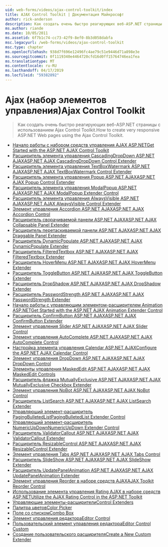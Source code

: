 ```yaml
---
uid: web-forms/videos/ajax-control-toolkit/index
title: AJAX Control Toolkit | Документация Майкрософт
author: rick-anderson
description: Как создать очень быстро реагирующих веб-ASP.NET страницы с использованием Ajax Control Toolkit.
ms.author: riande
ms.date: 10/05/2011
ms.assetid: 6f7b1c74-cc73-42f9-8ef0-8b3d058dabfa
msc.legacyurl: /web-forms/videos/ajax-control-toolkit
msc.type: chapter
ms.openlocfilehash: 938d7f696e12496fc4ae79c51e9446d71a898e3e
ms.sourcegitcommit: 0f1119340e4464720cfd16d0ff15764746ea1fea
ms.translationtype: MT
ms.contentlocale: ru-RU
ms.lasthandoff: 04/17/2019
ms.locfileid: "59382892"
---
```

# <a name="ajax-control-toolkit"></a><span data-ttu-id="ada5f-103">Ajax (набор элементов управления)</span><span class="sxs-lookup"><span data-stu-id="ada5f-103">Ajax Control Toolkit</span></span>

> <span data-ttu-id="ada5f-104">Как создать очень быстро реагирующих веб-ASP.NET страницы с использованием Ajax Control Toolkit.</span><span class="sxs-lookup"><span data-stu-id="ada5f-104">How to create very responsive ASP.NET Web pages using the Ajax Control Toolkit.</span></span>


- [<span data-ttu-id="ada5f-105">Начало работы с набором средств управления AJAX ASP.NET</span><span class="sxs-lookup"><span data-stu-id="ada5f-105">Get Started with the ASP.NET AJAX Control Toolkit</span></span>](how-do-i-get-started-with-the-aspnet-ajax-control-toolkit.md)
- [<span data-ttu-id="ada5f-106">Расширитель элемента управления CascadingDropDown ASP.NET AJAX</span><span class="sxs-lookup"><span data-stu-id="ada5f-106">ASP.NET AJAX CascadingDropDown Control Extender</span></span>](how-do-i-use-the-aspnet-ajax-cascadingdropdown-control-extender.md)
- [<span data-ttu-id="ada5f-107">Расширитель элемента управления TextBoxWatermark ASP.NET AJAX</span><span class="sxs-lookup"><span data-stu-id="ada5f-107">ASP.NET AJAX TextBoxWatermark Control Extender</span></span>](how-do-i-use-the-aspnet-ajax-textboxwatermark-control-extender.md)
- [<span data-ttu-id="ada5f-108">Расширитель элемента управления Popup ASP.NET AJAX</span><span class="sxs-lookup"><span data-stu-id="ada5f-108">ASP.NET AJAX Popup Control Extender</span></span>](how-do-i-use-the-aspnet-ajax-popup-control-extender.md)
- [<span data-ttu-id="ada5f-109">Расширитель элемента управления ModalPopup ASP.NET AJAX</span><span class="sxs-lookup"><span data-stu-id="ada5f-109">ASP.NET AJAX ModalPopup Extender Control</span></span>](how-do-i-use-the-aspnet-ajax-modalpopup-extender-control.md)
- [<span data-ttu-id="ada5f-110">Расширитель элемента управления AlwaysVisible ASP.NET AJAX</span><span class="sxs-lookup"><span data-stu-id="ada5f-110">ASP.NET AJAX AlwaysVisible Control Extender</span></span>](how-do-i-use-the-aspnet-ajax-alwaysvisible-control-extender.md)
- [<span data-ttu-id="ada5f-111">Элемент управления Accordion ASP.NET AJAX</span><span class="sxs-lookup"><span data-stu-id="ada5f-111">ASP.NET AJAX Accordion Control</span></span>](how-do-i-use-the-aspnet-ajax-accordion-control.md)
- [<span data-ttu-id="ada5f-112">Расширитель сворачиваемой панели ASP.NET AJAX</span><span class="sxs-lookup"><span data-stu-id="ada5f-112">ASP.NET AJAX Collapsable Panel Extender</span></span>](how-do-i-use-the-aspnet-ajax-collapsable-panel-extender.md)
- [<span data-ttu-id="ada5f-113">Расширитель перетаскиваемой панели ASP.NET AJAX</span><span class="sxs-lookup"><span data-stu-id="ada5f-113">ASP.NET AJAX Draggable Panel Extender</span></span>](how-do-i-use-the-aspnet-ajax-draggable-panel-extender.md)
- [<span data-ttu-id="ada5f-114">Расширитель DynamicPopulate ASP.NET AJAX</span><span class="sxs-lookup"><span data-stu-id="ada5f-114">ASP.NET AJAX DynamicPopulate Extender</span></span>](how-do-i-use-the-aspnet-ajax-dynamicpopulate-extender.md)
- [<span data-ttu-id="ada5f-115">Расширитель FilteredTextbox ASP.NET AJAX</span><span class="sxs-lookup"><span data-stu-id="ada5f-115">ASP.NET AJAX FilteredTextbox Extender</span></span>](how-do-i-use-the-aspnet-ajax-filteredtextbox-extender.md)
- [<span data-ttu-id="ada5f-116">Расширитель HoverMenu ASP.NET AJAX</span><span class="sxs-lookup"><span data-stu-id="ada5f-116">ASP.NET AJAX HoverMenu Extender</span></span>](how-do-i-use-the-aspnet-ajax-hovermenu-extender.md)
- [<span data-ttu-id="ada5f-117">Расширитель ToggleButton ASP.NET AJAX</span><span class="sxs-lookup"><span data-stu-id="ada5f-117">ASP.NET AJAX ToggleButton Extender</span></span>](how-do-i-use-the-aspnet-ajax-togglebutton-extender.md)
- [<span data-ttu-id="ada5f-118">Расширитель DropShadow ASP.NET AJAX</span><span class="sxs-lookup"><span data-stu-id="ada5f-118">ASP.NET AJAX DropShadow Extender</span></span>](how-do-i-use-the-aspnet-ajax-dropshadow-extender.md)
- [<span data-ttu-id="ada5f-119">Расширитель PasswordStrength ASP.NET AJAX</span><span class="sxs-lookup"><span data-stu-id="ada5f-119">ASP.NET AJAX PasswordStrength Extender</span></span>](how-do-i-use-the-aspnet-ajax-passwordstrength-extender.md)
- [<span data-ttu-id="ada5f-120">Начало работы с управляющим элементом-расширителем Animation ASP.NET</span><span class="sxs-lookup"><span data-stu-id="ada5f-120">Get Started with the ASP.NET AJAX Animation Extender Control</span></span>](how-do-i-get-started-with-the-aspnet-ajax-animation-extender-control.md)
- [<span data-ttu-id="ada5f-121">Расширитель ConfirmButton ASP.NET AJAX</span><span class="sxs-lookup"><span data-stu-id="ada5f-121">ASP.NET AJAX ConfirmButton Extender</span></span>](how-do-i-use-the-aspnet-ajax-confirmbutton-extender.md)
- [<span data-ttu-id="ada5f-122">Элемент управления Slider ASP.NET AJAX</span><span class="sxs-lookup"><span data-stu-id="ada5f-122">ASP.NET AJAX Slider Control</span></span>](how-do-i-use-the-aspnet-ajax-slider-control.md)
- [<span data-ttu-id="ada5f-123">Элемент управления AutoComplete ASP.NET AJAX</span><span class="sxs-lookup"><span data-stu-id="ada5f-123">ASP.NET AJAX AutoComplete Control</span></span>](how-do-i-use-the-aspnet-ajax-autocomplete-control.md)
- [<span data-ttu-id="ada5f-124">Настройка элемента управления Calendar ASP.NET AJAX</span><span class="sxs-lookup"><span data-stu-id="ada5f-124">Configure the ASP.NET AJAX Calendar Control</span></span>](how-do-i-configure-the-aspnet-ajax-calendar-control.md)
- [<span data-ttu-id="ada5f-125">Элемент управления DropDown ASP.NET AJAX</span><span class="sxs-lookup"><span data-stu-id="ada5f-125">ASP.NET AJAX DropDown Control</span></span>](how-do-i-use-the-aspnet-ajax-dropdown-control.md)
- [<span data-ttu-id="ada5f-126">Элементы управления MaskedEdit ASP.NET AJAX</span><span class="sxs-lookup"><span data-stu-id="ada5f-126">ASP.NET AJAX MaskedEdit Controls</span></span>](how-do-i-use-the-aspnet-ajax-maskededit-controls.md)
- [<span data-ttu-id="ada5f-127">Расширитель флажка MutuallyExclusive ASP.NET AJAX</span><span class="sxs-lookup"><span data-stu-id="ada5f-127">ASP.NET AJAX MutuallyExclusive Checkbox Extender</span></span>](how-do-i-use-the-aspnet-ajax-mutuallyexclusive-checkbox-extender.md)
- [<span data-ttu-id="ada5f-128">Элемент управления NoBot ASP.NET AJAX</span><span class="sxs-lookup"><span data-stu-id="ada5f-128">ASP.NET AJAX NoBot Control</span></span>](how-do-i-use-the-aspnet-ajax-nobot-control.md)
- [<span data-ttu-id="ada5f-129">Расширитель ListSearch ASP.NET AJAX</span><span class="sxs-lookup"><span data-stu-id="ada5f-129">ASP.NET AJAX ListSearch Extender</span></span>](how-do-i-use-the-aspnet-ajax-listsearch-extender.md)
- [<span data-ttu-id="ada5f-130">Управляющий элемент-расширитель PagingBulletedList</span><span class="sxs-lookup"><span data-stu-id="ada5f-130">PagingBulletedList Extender Control</span></span>](how-do-i-use-the-pagingbulletedlist-extender-control.md)
- [<span data-ttu-id="ada5f-131">Управляющий элемент-расширитель NumericUpDown</span><span class="sxs-lookup"><span data-stu-id="ada5f-131">NumericUpDown Extender Control</span></span>](how-do-i-use-the-numericupdown-extender-control.md)
- [<span data-ttu-id="ada5f-132">Расширитель ValidatorCallout ASP.NET AJAX</span><span class="sxs-lookup"><span data-stu-id="ada5f-132">ASP.NET AJAX ValidatorCallout Extender</span></span>](how-do-i-use-the-aspnet-ajax-validatorcallout-extender.md)
- [<span data-ttu-id="ada5f-133">Расширитель ResizableControl ASP.NET AJAX</span><span class="sxs-lookup"><span data-stu-id="ada5f-133">ASP.NET AJAX ResizableControl Extender</span></span>](how-do-i-use-the-aspnet-ajax-resizablecontrol-extender.md)
- [<span data-ttu-id="ada5f-134">Элемент управления Tabs ASP.NET AJAX</span><span class="sxs-lookup"><span data-stu-id="ada5f-134">ASP.NET AJAX Tabs Control</span></span>](how-do-i-use-the-aspnet-ajax-tabs-control.md)
- [<span data-ttu-id="ada5f-135">Расширитель SlideShow ASP.NET AJAX</span><span class="sxs-lookup"><span data-stu-id="ada5f-135">ASP.NET AJAX SlideShow Extender</span></span>](how-do-i-use-the-aspnet-ajax-slideshow-extender.md)
- [<span data-ttu-id="ada5f-136">Расширитель UpdatePanelAnimation ASP.NET AJAX</span><span class="sxs-lookup"><span data-stu-id="ada5f-136">ASP.NET AJAX UpdatePanelAnimation Extender</span></span>](how-do-i-use-the-aspnet-ajax-updatepanelanimation-extender.md)
- [<span data-ttu-id="ada5f-137">Элемент управления Reorder в наборе средств AJAX</span><span class="sxs-lookup"><span data-stu-id="ada5f-137">AJAX Toolkit Reorder Control</span></span>](how-do-i-the-ajax-toolkit-reorder-control.md)
- [<span data-ttu-id="ada5f-138">Использование элемента управления Rating AJAX в наборе средств ASP.NET</span><span class="sxs-lookup"><span data-stu-id="ada5f-138">Utilize the AJAX Rating Control in the ASP.NET Toolkit</span></span>](utilize-the-ajax-rating-control-in-the-aspnet-toolkit.md)
- [<span data-ttu-id="ada5f-139">Управляющие элементы-расширители</span><span class="sxs-lookup"><span data-stu-id="ada5f-139">Control Extenders</span></span>](control-extenders.md)
- [<span data-ttu-id="ada5f-140">Палитра цветов</span><span class="sxs-lookup"><span data-stu-id="ada5f-140">Color Picker</span></span>](color-picker.md)
- [<span data-ttu-id="ada5f-141">Поле со списком</span><span class="sxs-lookup"><span data-stu-id="ada5f-141">Combo Box</span></span>](combo-box.md)
- [<span data-ttu-id="ada5f-142">Элемент управления редактора</span><span class="sxs-lookup"><span data-stu-id="ada5f-142">Editor Control</span></span>](editor-control.md)
- [<span data-ttu-id="ada5f-143">Пользовательский элемент управления редактора</span><span class="sxs-lookup"><span data-stu-id="ada5f-143">Editor Control Custom</span></span>](editor-control-custom.md)
- [<span data-ttu-id="ada5f-144">Создание пользовательского расширителя</span><span class="sxs-lookup"><span data-stu-id="ada5f-144">Create a New Custom Extender</span></span>](create-a-new-custom-extender.md)
